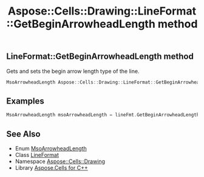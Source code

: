 ﻿---
title: Aspose::Cells::Drawing::LineFormat::GetBeginArrowheadLength method
linktitle: GetBeginArrowheadLength
second_title: Aspose.Cells for C++ API Reference
description: 'Aspose::Cells::Drawing::LineFormat::GetBeginArrowheadLength method. Gets and sets the begin arrow length type of the line in C++.'
type: docs
weight: 2000
url: /cpp/aspose.cells.drawing/lineformat/getbeginarrowheadlength/
---
## LineFormat::GetBeginArrowheadLength method


Gets and sets the begin arrow length type of the line.

```cpp
MsoArrowheadLength Aspose::Cells::Drawing::LineFormat::GetBeginArrowheadLength()
```


## Examples


```cpp
MsoArrowheadLength msoArrowheadLength = lineFmt.GetBeginArrowheadLength();
```

## See Also

* Enum [MsoArrowheadLength](../../msoarrowheadlength/)
* Class [LineFormat](../)
* Namespace [Aspose::Cells::Drawing](../../)
* Library [Aspose.Cells for C++](../../../)
